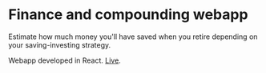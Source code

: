 # Finance and compounding webapp

Estimate how much money you'll have saved when you retire depending on your saving-investing strategy.

Webapp developed in React.
[Live](https://daalgi.github.com/).